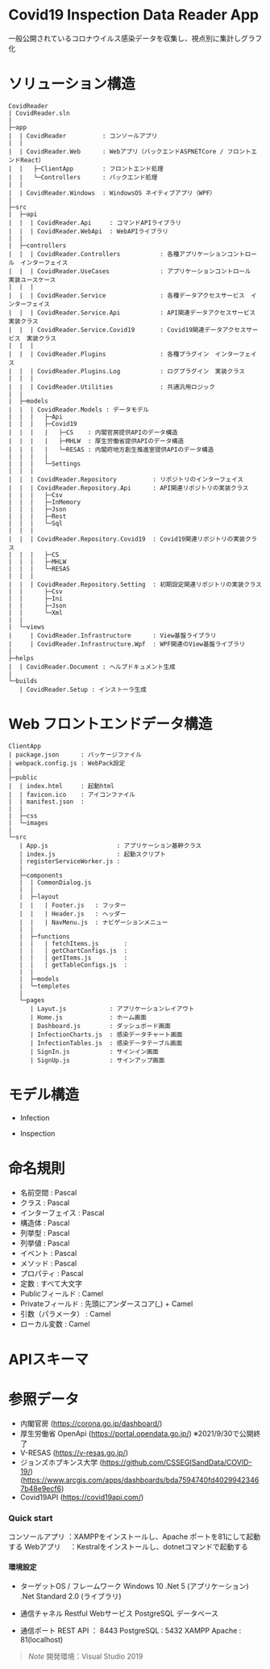 # Covid19 Inspection Data Reader App

一般公開されているコロナウイルス感染データを収集し、視点別に集計しグラフ化

# ソリューション構造
```
CovidReader
| CovidReader.sln  
|
├─app  
|  | CovidReader          : コンソールアプリ
|  |
|  | CovidReader.Web      : Webアプリ（バックエンドASPNETCore / フロントエンドReact）  
|  |   ├─ClientApp        : フロントエンド処理
|  |   └─Controllers      : バックエンド処理
|  |
|  | CovidReader.Windows  : WindowsOS ネイティブアプリ（WPF）
|
├─src  
|  ├─api 
|  |  | CovidReader.Api     : コマンドAPIライブラリ
|  |  | CovidReader.WebApi  : WebAPIライブラリ
|  |
|  ├─controllers
|  |  | CovidReader.Controllers           : 各種アプリケーションコントロール　インターフェイス
|  |  | CovidReader.UseCases              : アプリケーションコントロール　実装ユースケース
|  |  | 
|  |  | CovidReader.Service               : 各種データアクセスサービス　インターフェイス
|  |  | CovidReader.Service.Api           : API関連データアクセスサービス　実装クラス
|  |  | CovidReader.Service.Covid19       : Covid19関連データアクセスサービス　実装クラス
|  |  | 
|  |  | CovidReader.Plugins               : 各種プラグイン　インターフェイス
|  |  | CovidReader.Plugins.Log           : ログプラグイン　実装クラス
|  |  |
|  |  | CovidReader.Utilities             : 共通汎用ロジック
|  |
|  ├─models
|  |  | CovidReader.Models : データモデル
|  |  |   ├─Api
|  |  |   ├─Covid19
|  |  |   |   ├─CS    : 内閣官房提供APIのデータ構造
|  |  |   |   ├─MHLW  : 厚生労働省提供APIのデータ構造
|  |  |   |   └─RESAS : 内閣府地方創生推進室提供APIのデータ構造
|  |  |   |
|  |  |   └─Settings
|  |  |
|  |  | CovidReader.Repository          : リポジトリのインターフェイス
|  |  | CovidReader.Repository.Api      : API関連リポジトリの実装クラス
|  |  |   ├─Csv
|  |  |   ├─InMemory
|  |  |   ├─Json
|  |  |   ├─Rest
|  |  |   └─Sql
|  |  |
|  |  | CovidReader.Repository.Covid19  : Covid19関連リポジトリの実装クラス
|  |  |   ├─CS
|  |  |   ├─MHLW
|  |  |   └─RESAS
|  |  |
|  |  | CovidReader.Repository.Setting  : 初期設定関連リポジトリの実装クラス
|  |      ├─Csv
|  |      ├─Ini
|  |      ├─Json
|  |      └─Xml
|  |
|  └─views  
|     | CovidReader.Infrastructure      : View基盤ライブラリ
|     | CovidReader.Infrastructure.Wpf  : WPF関連のView基盤ライブラリ
|
├─helps
|  | CovidReader.Document : ヘルプドキュメント生成
|
└─builds
   | CovidReader.Setup : インストーラ生成
```

# Web フロントエンドデータ構造
```
ClientApp
| package.json      : パッケージファイル
| webpack.config.js : WebPack設定 
|
├─public
|  | index.html     : 起動html
|  | favicon.ico    : アイコンファイル
|  | manifest.json  :
|  |
|  ├─css
|  └─images
|   
└─src
   | App.js                   : アプリケーション基幹クラス
   | index.js                 : 起動スクリプト
   | registerServiceWorker.js : 
   |
   ├─components
   |  | CommonDialog.js
   |  |
   |  ├─layout
   |  |   | Footer.js   : フッター
   |  |   | Header.js   : ヘッダー
   |  |   | NavMenu.js  : ナビゲーションメニュー
   |  |   
   |  ├─functions
   |  |   | fetchItems.js       :
   |  |   | getChartConfigs.js  :
   |  |   | getItems.js         :
   |  |   | getTableConfigs.js  :
   |  |
   |  ├─models
   |  └─templetes
   |
   └─pages
      | Layut.js            : アプリケーションレイアウト
      | Home.js             : ホーム画面
      | Dashboard.js        : ダッシュボード画面
      | InfectionCharts.js  : 感染データチャート画面
      | InfectionTables.js  : 感染データテーブル画面
      | SignIn.js           : サインイン画面
      | SignUp.js           : サインアップ画面

```

# モデル構造
* Infection

* Inspection

# 命名規則

* 名前空間 : Pascal
* クラス : Pascal
* インターフェイス : Pascal
* 構造体 : Pascal
* 列挙型 : Pascal
* 列挙値 : Pascal
* イベント : Pascal
* メソッド : Pascal
* プロパティ : Pascal
* 定数 : すべて大文字
* Publicフィールド : Camel
* Privateフィールド : 先頭にアンダースコア(_) + Camel
* 引数（パラメータ） : Camel
* ローカル変数 : Camel

# APIスキーマ


# 参照データ
* 内閣官房 (https://corona.go.jp/dashboard/)
* 厚生労働省 OpenApi (https://portal.opendata.go.jp/) ※2021/9/30で公開終了
* V-RESAS (https://v-resas.go.jp/)
* ジョンズホプキンス大学 (https://github.com/CSSEGISandData/COVID-19/) (https://www.arcgis.com/apps/dashboards/bda7594740fd40299423467b48e9ecf6)
* Covid19API (https://covid19api.com/)

### Quick start 

コンソールアプリ  ：XAMPPをインストールし、Apache ポートを81にして起動する
Webアプリ      　：Kestralをインストールし、dotnetコマンドで起動する

#### 環境設定

- ターゲットOS / フレームワーク
  Windows 10
  .Net 5 (アプリケーション)
  .Net Standard 2.0 (ライブラリ)

- 通信チャネル
  Restful Webサービス
  PostgreSQL データベース

- 通信ポート
  REST API ： 8443
  PostgreSQL : 5432
  XAMPP Apache : 81(localhost)

> *Note* 開発環境：Visual Studio 2019



